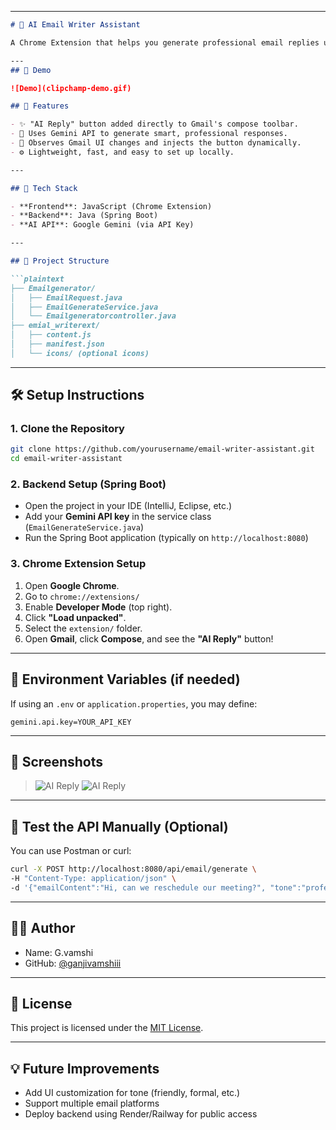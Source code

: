 

---

````markdown
# 📧 AI Email Writer Assistant

A Chrome Extension that helps you generate professional email replies using the Gemini Open API. Built with a Java Spring Boot backend and integrated seamlessly with Gmail.

---
## 🎥 Demo

![Demo](clipchamp-demo.gif)

## 🚀 Features

- ✨ "AI Reply" button added directly to Gmail's compose toolbar.
- 🧠 Uses Gemini API to generate smart, professional responses.
- 🔄 Observes Gmail UI changes and injects the button dynamically.
- ⚙️ Lightweight, fast, and easy to set up locally.

---

## 🧰 Tech Stack

- **Frontend**: JavaScript (Chrome Extension)
- **Backend**: Java (Spring Boot)
- **AI API**: Google Gemini (via API Key)

---

## 📂 Project Structure

```plaintext
├── Emailgenerator/
│   ├── EmailRequest.java
│   ├── EmailGenerateService.java
│   └── Emailgeneratorcontroller.java
├── emial_writerext/
│   ├── content.js
│   ├── manifest.json
│   └── icons/ (optional icons)
````

---

## 🛠️ Setup Instructions

### 1. Clone the Repository

```bash
git clone https://github.com/yourusername/email-writer-assistant.git
cd email-writer-assistant
```

### 2. Backend Setup (Spring Boot)

* Open the project in your IDE (IntelliJ, Eclipse, etc.)
* Add your **Gemini API key** in the service class (`EmailGenerateService.java`)
* Run the Spring Boot application (typically on `http://localhost:8080`)

### 3. Chrome Extension Setup

1. Open **Google Chrome**.
2. Go to `chrome://extensions/`
3. Enable **Developer Mode** (top right).
4. Click **"Load unpacked"**.
5. Select the `extension/` folder.
6. Open **Gmail**, click **Compose**, and see the **"AI Reply"** button!

---

## 🔐 Environment Variables (if needed)

If using an `.env` or `application.properties`, you may define:

```properties
gemini.api.key=YOUR_API_KEY
```

---

## 📸 Screenshots

>![AI Reply](Screenshot%202025-05-15%20125031.png)
>![AI Reply](image.png)
---

## 🧪 Test the API Manually (Optional)

You can use Postman or curl:

```bash
curl -X POST http://localhost:8080/api/email/generate \
-H "Content-Type: application/json" \
-d '{"emailContent":"Hi, can we reschedule our meeting?", "tone":"professional"}'
```

---

## 🙋‍♂️ Author

* Name: G.vamshi
* GitHub: [@ganjivamshiii](https://github.com/ganjivamshiii)

---

## 🪪 License

This project is licensed under the [MIT License](LICENSE).

---

## 💡 Future Improvements

* Add UI customization for tone (friendly, formal, etc.)
* Support multiple email platforms
* Deploy backend using Render/Railway for public access

```

